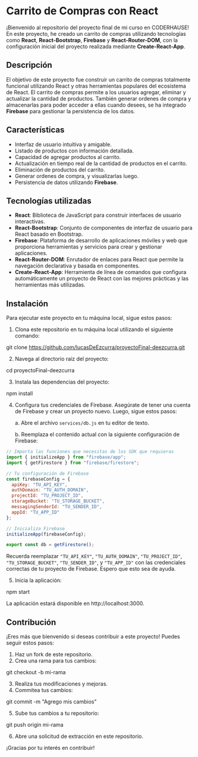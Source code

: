 # Carrito de Compras con React

¡Bienvenido al repositorio del proyecto final de mi curso en CODERHAUSE! En este proyecto, he creado un carrito de compras utilizando tecnologías como **React**, **React-Bootstrap**, **Firebase** y **React-Router-DOM**, con la configuración inicial del proyecto realizada mediante **Create-React-App**.

## Descripción

El objetivo de este proyecto fue construir un carrito de compras totalmente funcional utilizando React y otras herramientas populares del ecosistema de React. El carrito de compras permite a los usuarios agregar, eliminar y actualizar la cantidad de productos. También generar ordenes de compra y almacenarlas para poder acceder a ellas cuando desees, se ha integrado **Firebase** para gestionar la persistencia de los datos.

## Características

- Interfaz de usuario intuitiva y amigable.
- Listado de productos con información detallada.
- Capacidad de agregar productos al carrito.
- Actualización en tiempo real de la cantidad de productos en el carrito.
- Eliminación de productos del carrito.
- Generar ordenes de compra, y visualizarlas luego.
- Persistencia de datos utilizando **Firebase**.

## Tecnologías utilizadas

- **React**: Biblioteca de JavaScript para construir interfaces de usuario interactivas.
- **React-Bootstrap**: Conjunto de componentes de interfaz de usuario para React basado en Bootstrap.
- **Firebase**: Plataforma de desarrollo de aplicaciones móviles y web que proporciona herramientas y servicios para crear y gestionar aplicaciones.
- **React-Router-DOM**: Enrutador de enlaces para React que permite la navegación declarativa y basada en componentes.
- **Create-React-App**: Herramienta de línea de comandos que configura automáticamente un proyecto de React con las mejores prácticas y las herramientas más utilizadas.

## Instalación

Para ejecutar este proyecto en tu máquina local, sigue estos pasos:

1. Clona este repositorio en tu máquina local utilizando el siguiente comando:

git clone <https://github.com/lucasDeEzcurra/proyectoFinal-deezcurra.git>


2. Navega al directorio raíz del proyecto:

cd proyectoFinal-deezcurra

3. Instala las dependencias del proyecto: 

npm install


4. Configura tus credenciales de Firebase. Asegúrate de tener una cuenta de Firebase y crear un proyecto nuevo. Luego, sigue estos pasos:

   a. Abre el archivo `services/db.js` en tu editor de texto.

   b. Reemplaza el contenido actual con la siguiente configuración de Firebase:

```javascript
// Importa las funciones que necesitas de los SDK que requieras
import { initializeApp } from "firebase/app";
import { getFirestore } from "firebase/firestore";

// Tu configuración de Firebase
const firebaseConfig = {
  apiKey: "TU_API_KEY",
  authDomain: "TU_AUTH_DOMAIN",
  projectId: "TU_PROJECT_ID",
  storageBucket: "TU_STORAGE_BUCKET",
  messagingSenderId: "TU_SENDER_ID",
  appId: "TU_APP_ID"
};

// Inicializa Firebase
initializeApp(firebaseConfig);

export const db = getFirestore();
```

Recuerda reemplazar `"TU_API_KEY"`, `"TU_AUTH_DOMAIN"`, `"TU_PROJECT_ID"`, `"TU_STORAGE_BUCKET"`, `"TU_SENDER_ID"`, y `"TU_APP_ID"` con las credenciales correctas de tu proyecto de Firebase. Espero que esto sea de ayuda.


5. Inicia la aplicación: 

npm start

La aplicación estará disponible en http://localhost:3000.

## Contribución

¡Eres más que bienvenido si deseas contribuir a este proyecto! Puedes seguir estos pasos:

1. Haz un fork de este repositorio.
2. Crea una rama para tus cambios:

git checkout -b mi-rama


3. Realiza tus modificaciones y mejoras.
4. Commitea tus cambios:

git commit -m "Agrego mis cambios"


5. Sube tus cambios a tu repositorio:

git push origin mi-rama


6. Abre una solicitud de extracción en este repositorio.

¡Gracias por tu interés en contribuir!


